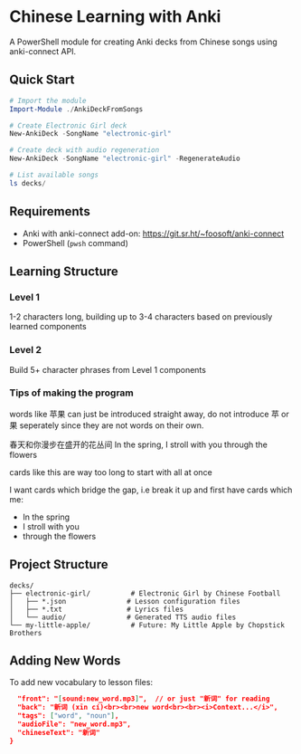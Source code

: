 # Chinese Learning with Anki

A PowerShell module for creating Anki decks from Chinese songs using anki-connect API.

## Quick Start

```powershell
# Import the module
Import-Module ./AnkiDeckFromSongs

# Create Electronic Girl deck
New-AnkiDeck -SongName "electronic-girl"

# Create deck with audio regeneration
New-AnkiDeck -SongName "electronic-girl" -RegenerateAudio

# List available songs
ls decks/
```

## Requirements

- Anki with anki-connect add-on: https://git.sr.ht/~foosoft/anki-connect
- PowerShell (`pwsh` command)

## Learning Structure

### Level 1
1-2 characters long, building up to 3-4 characters based on previously learned components

### Level 2
Build 5+ character phrases from Level 1 components

### Tips of making the program
words like 苹果 can just be introduced straight away, do not introduce 苹 or 果 seperately since they are not words on their own.


春天和你漫步在盛开的花丛间
In the spring, I stroll with you through the flowers

cards like this are way too long to start with all at once

I want cards which bridge the gap, i.e break it up and first have cards which me:
- In the spring
- I stroll with you
- through the flowers

## Project Structure

```
decks/
├── electronic-girl/          # Electronic Girl by Chinese Football
│   ├── *.json               # Lesson configuration files
│   ├── *.txt                # Lyrics files
│   └── audio/               # Generated TTS audio files
└── my-little-apple/          # Future: My Little Apple by Chopstick Brothers
```

## Adding New Words

To add new vocabulary to lesson files:
```json
  "front": "[sound:new_word.mp3]",  // or just "新词" for reading
  "back": "新词 (xīn cí)<br><br>new word<br><br><i>Context...</i>",
  "tags": ["word", "noun"],
  "audioFile": "new_word.mp3",
  "chineseText": "新词"
}
```